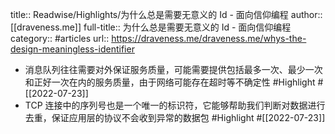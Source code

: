 title:: Readwise/Highlights/为什么总是需要无意义的 Id - 面向信仰编程
author:: [[draveness.me]]
full-title:: 为什么总是需要无意义的 Id - 面向信仰编程
category:: #articles
url:: https://draveness.me/draveness.me/whys-the-design-meaningless-identifier
- 消息队列往往需要对外保证服务质量，可能需要提供包括最多一次、最少一次和正好一次在内的服务质量，由于网络可能存在超时等不确定性 #Highlight #[[2022-07-23]]
- TCP 连接中的序列号也是一个唯一的标识符，它能够帮助我们判断对数据进行去重，保证应用层的协议不会收到异常的数据包 #Highlight #[[2022-07-23]]